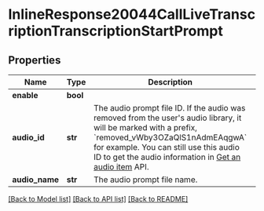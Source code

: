 # InlineResponse20044CallLiveTranscriptionTranscriptionStartPrompt

## Properties
Name | Type | Description | Notes
------------ | ------------- | ------------- | -------------
**enable** | **bool** |  | [optional] 
**audio_id** | **str** | The audio prompt file ID. If the audio was removed from the user&#x27;s audio library, it will be marked with a prefix, &#x60;removed_vWby3OZaQlS1nAdmEAqgwA&#x60; for example. You can still use this audio ID to get the audio information in [Get an audio item](https://marketplace.zoom.us/docs/api-reference/phone/methods#tag/Audio-Library/operation/GetAudioItem) API. | [optional] 
**audio_name** | **str** | The audio prompt file name. | [optional] 

[[Back to Model list]](../README.md#documentation-for-models) [[Back to API list]](../README.md#documentation-for-api-endpoints) [[Back to README]](../README.md)

